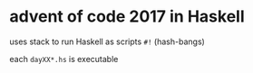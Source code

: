 # advent of code 2017 in Haskell

uses stack to run Haskell as scripts `#!` (hash-bangs)

each `dayXX*.hs` is executable

